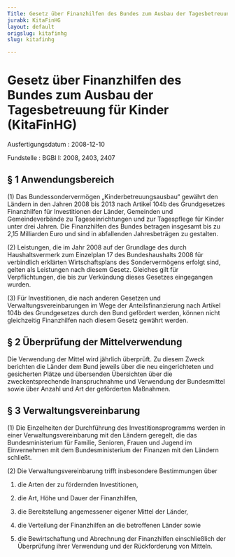 ```yaml
---
Title: Gesetz über Finanzhilfen des Bundes zum Ausbau der Tagesbetreuung für Kinder
jurabk: KitaFinHG
layout: default
origslug: kitafinhg
slug: kitafinhg

---
```


# Gesetz über Finanzhilfen des Bundes zum Ausbau der Tagesbetreuung für Kinder (KitaFinHG)

Ausfertigungsdatum
:   2008-12-10

Fundstelle
:   BGBl I: 2008, 2403, 2407

## § 1 Anwendungsbereich

(1) Das Bundessondervermögen „Kinderbetreuungsausbau“ gewährt den
Ländern in den Jahren 2008 bis 2013 nach Artikel 104b des
Grundgesetzes Finanzhilfen für Investitionen der Länder, Gemeinden und
Gemeindeverbände zu Tageseinrichtungen und zur Tagespflege für Kinder
unter drei Jahren. Die Finanzhilfen des Bundes betragen insgesamt bis
zu 2,15 Milliarden Euro und sind in abfallenden Jahresbeträgen zu
gestalten.

(2) Leistungen, die im Jahr 2008 auf der Grundlage des durch
Haushaltsvermerk zum Einzelplan 17 des Bundeshaushalts 2008 für
verbindlich erklärten Wirtschaftsplans des Sondervermögens erfolgt
sind, gelten als Leistungen nach diesem Gesetz. Gleiches gilt für
Verpflichtungen, die bis zur Verkündung dieses Gesetzes eingegangen
wurden.

(3) Für Investitionen, die nach anderen Gesetzen und
Verwaltungsvereinbarungen im Wege der Anteilsfinanzierung nach Artikel
104b des Grundgesetzes durch den Bund gefördert werden, können nicht
gleichzeitig Finanzhilfen nach diesem Gesetz gewährt werden.

## § 2 Überprüfung der Mittelverwendung

Die Verwendung der Mittel wird jährlich überprüft. Zu diesem Zweck
berichten die Länder dem Bund jeweils über die neu eingerichteten und
gesicherten Plätze und übersenden Übersichten über die
zweckentsprechende Inanspruchnahme und Verwendung der Bundesmittel
sowie über Anzahl und Art der geförderten Maßnahmen.

## § 3 Verwaltungsvereinbarung

(1) Die Einzelheiten der Durchführung des Investitionsprogramms werden
in einer Verwaltungsvereinbarung mit den Ländern geregelt, die das
Bundesministerium für Familie, Senioren, Frauen und Jugend im
Einvernehmen mit dem Bundesministerium der Finanzen mit den Ländern
schließt.

(2) Die Verwaltungsvereinbarung trifft insbesondere Bestimmungen über

1.  die Arten der zu fördernden Investitionen,


2.  die Art, Höhe und Dauer der Finanzhilfen,


3.  die Bereitstellung angemessener eigener Mittel der Länder,


4.  die Verteilung der Finanzhilfen an die betroffenen Länder sowie


5.  die Bewirtschaftung und Abrechnung der Finanzhilfen einschließlich der
    Überprüfung ihrer Verwendung und der Rückforderung von Mitteln.




